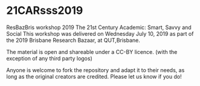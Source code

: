 # 21CARsss2019
ResBazBris workshop 2019 The 21st Century Academic: Smart, Savvy and Social 
This workshop was delivered on Wednesday July 10, 2019 as part of the 2019 Brisbane Research Bazaar, at QUT,Brisbane.

The material is open and shareable under a CC-BY licence. (with the exception of any third party logos)

Anyone is welcome to fork the repository and adapt it to their needs, as long as the original creators are credited. Please let us know if you do!
